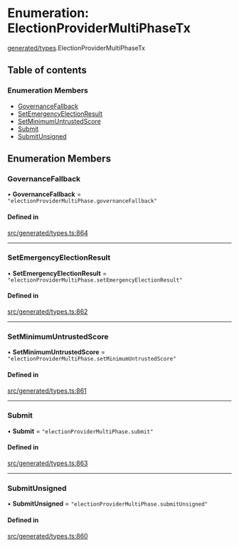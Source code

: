 # Enumeration: ElectionProviderMultiPhaseTx

[generated/types](../wiki/generated.types).ElectionProviderMultiPhaseTx

## Table of contents

### Enumeration Members

- [GovernanceFallback](../wiki/generated.types.ElectionProviderMultiPhaseTx#governancefallback)
- [SetEmergencyElectionResult](../wiki/generated.types.ElectionProviderMultiPhaseTx#setemergencyelectionresult)
- [SetMinimumUntrustedScore](../wiki/generated.types.ElectionProviderMultiPhaseTx#setminimumuntrustedscore)
- [Submit](../wiki/generated.types.ElectionProviderMultiPhaseTx#submit)
- [SubmitUnsigned](../wiki/generated.types.ElectionProviderMultiPhaseTx#submitunsigned)

## Enumeration Members

### GovernanceFallback

• **GovernanceFallback** = ``"electionProviderMultiPhase.governanceFallback"``

#### Defined in

[src/generated/types.ts:864](https://github.com/PolymeshAssociation/polymesh-private-sdk/blob/dd40dc5f/src/generated/types.ts#L864)

___

### SetEmergencyElectionResult

• **SetEmergencyElectionResult** = ``"electionProviderMultiPhase.setEmergencyElectionResult"``

#### Defined in

[src/generated/types.ts:862](https://github.com/PolymeshAssociation/polymesh-private-sdk/blob/dd40dc5f/src/generated/types.ts#L862)

___

### SetMinimumUntrustedScore

• **SetMinimumUntrustedScore** = ``"electionProviderMultiPhase.setMinimumUntrustedScore"``

#### Defined in

[src/generated/types.ts:861](https://github.com/PolymeshAssociation/polymesh-private-sdk/blob/dd40dc5f/src/generated/types.ts#L861)

___

### Submit

• **Submit** = ``"electionProviderMultiPhase.submit"``

#### Defined in

[src/generated/types.ts:863](https://github.com/PolymeshAssociation/polymesh-private-sdk/blob/dd40dc5f/src/generated/types.ts#L863)

___

### SubmitUnsigned

• **SubmitUnsigned** = ``"electionProviderMultiPhase.submitUnsigned"``

#### Defined in

[src/generated/types.ts:860](https://github.com/PolymeshAssociation/polymesh-private-sdk/blob/dd40dc5f/src/generated/types.ts#L860)
